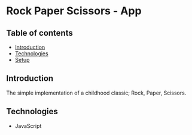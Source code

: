# Rock Paper Scissors - App

## Table of contents
* [Introduction](#introduction)
* [Technologies](#technologies)
* [Setup](#setup)


## Introduction

The simple implementation of a childhood classic; Rock, Paper, Scissors.

## Technologies

* JavaScript
